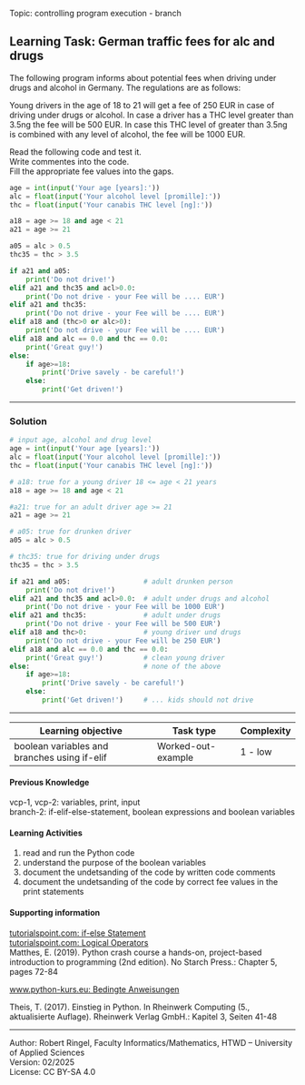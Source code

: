 Topic: controlling program execution - branch

## Learning Task: German traffic fees for alc and drugs

The following program informs about potential fees when driving under drugs and alcohol in Germany. The regulations are as follows:  

Young drivers in the age of 18 to 21 will get a fee of 250 EUR in case of driving under drugs or alcohol. In case a driver has a THC level greater than 3.5ng the fee will be 500 EUR. In case this THC level of greater than 3.5ng is combined with any level of alcohol, the fee will be 1000 EUR.  

Read the following code and test it.  
Write commentes into the code.  
Fill the appropriate fee values into the gaps.

``` python
age = int(input('Your age [years]:'))
alc = float(input('Your alcohol level [promille]:'))
thc = float(input('Your canabis THC level [ng]:'))

a18 = age >= 18 and age < 21
a21 = age >= 21

a05 = alc > 0.5
thc35 = thc > 3.5

if a21 and a05:
	print('Do not drive!')
elif a21 and thc35 and acl>0.0:
	print('Do not drive - your Fee will be .... EUR') 
elif a21 and thc35:
	print('Do not drive - your Fee will be .... EUR')
elif a18 and (thc>0 or alc>0):
	print('Do not drive - your Fee will be .... EUR')
elif a18 and alc == 0.0 and thc == 0.0:
	print('Great guy!')
else:
	if age>=18:
		print('Drive savely - be careful!')
	else:
		print('Get driven!')
```

---------------------------------------

### Solution

``` python
# input age, alcohol and drug level
age = int(input('Your age [years]:'))
alc = float(input('Your alcohol level [promille]:'))
thc = float(input('Your canabis THC level [ng]:'))

# a18: true for a young driver 18 <= age < 21 years
a18 = age >= 18 and age < 21

#a21: true for an adult driver age >= 21
a21 = age >= 21

# a05: true for drunken driver
a05 = alc > 0.5

# thc35: true for driving under drugs
thc35 = thc > 3.5

if a21 and a05:                  # adult drunken person
	print('Do not drive!')
elif a21 and thc35 and acl>0.0:  # adult under drugs and alcohol
	print('Do not drive - your Fee will be 1000 EUR') 
elif a21 and thc35:              # adult under drugs
	print('Do not drive - your Fee will be 500 EUR')
elif a18 and thc>0:              # young driver und drugs
	print('Do not drive - your Fee will be 250 EUR')
elif a18 and alc == 0.0 and thc == 0.0:
	print('Great guy!')          # clean young driver
else:                            # none of the above
	if age>=18:
		print('Drive savely - be careful!')
	else:
		print('Get driven!')     # ... kids should not drive
```

---------------------------------------

| **Learning objective**                         | **Task type**   | **Complexity** |
| ---------------------------------------------- | --------------- | -------------- |
| boolean variables and branches using if-elif   | Worked-out-example | 1 - low     |  

#### Previous Knowledge

vcp-1, vcp-2: variables, print, input  
branch-2: if-elif-else-statement, boolean expressions and boolean variables
  
#### Learning Activities

1) read and run the Python code
2) understand the purpose of the boolean variables
3) document the undetsanding of the code by written code comments
4) document the undetsanding of the code by correct fee values in the print statements

#### Supporting information

[tutorialspoint.com: if-else Statement](https://www.tutorialspoint.com/python/python_if_else.htm)  
[tutorialspoint.com: Logical Operators](https://www.tutorialspoint.com/python/python_logical_operators.htm)  
Matthes, E. (2019). Python crash course a hands-on, project-based introduction to programming (2nd edition). No Starch Press.: Chapter 5, pages 72-84  

[www.python-kurs.eu: Bedingte Anweisungen](https://python-kurs.eu/python3_bedingte_anweisungen.php)

Theis, T. (2017). Einstieg in Python. In Rheinwerk Computing (5., aktualisierte Auflage). Rheinwerk Verlag GmbH.: Kapitel 3, Seiten 41-48 

---------------------------------------

Author: Robert Ringel, Faculty Informatics/Mathematics, HTWD – University of Applied Sciences  
Version: 02/2025  
License: CC BY-SA 4.0
